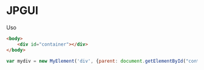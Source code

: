 JPGUI
=====

Uso

```html
<body>
    <div id="container"></div>
</body>
```

```javascript
var mydiv = new MyElement('div', {parent: document.getElementById("container")});
```
